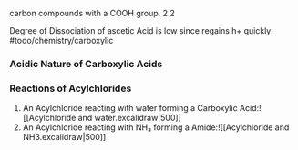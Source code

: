 carbon compounds with a COOH group. 2 2 

Degree of Dissociation of ascetic Acid is low since regains h+ quickly: #todo/chemistry/carboxylic 
### Acidic Nature of Carboxylic Acids

### Reactions of Acylchlorides
1. An Acylchloride reacting with water forming  a Carboxylic Acid:![[Acylchloride and water.excalidraw|500]]
2. An Acylchloride reacting with NH₃ forming a Amide:![[Acylchloride and NH3.excalidraw|500]]






